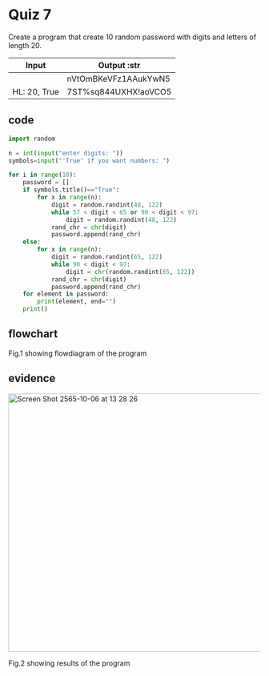 # Quiz 7

Create a program that create 10 random password with digits and letters of length 20.


|     Input            |     Output :str      |
|----------------------|----------------------|
|                      | nVtOmBKeVFz1AAukYwN5 |
|    HL: 20, True      | 7ST%sq844UXHX!aoVCO5 |


## code

```py
import random

n = int(input("enter digits: "))
symbols=input("'True' if you want numbers: ")

for i in range(10):
    password = []
    if symbols.title()=="True":
        for x in range(n):
            digit = random.randint(48, 122)
            while 57 < digit < 65 or 90 < digit < 97:
                digit = random.randint(48, 122)
            rand_chr = chr(digit)
            password.append(rand_chr)
    else:
        for x in range(n):
            digit = random.randint(65, 122)
            while 90 < digit < 97:
                digit = chr(random.randint(65, 122))
            rand_chr = chr(digit)
            password.append(rand_chr)
    for element in password:
        print(element, end="")
    print()                                                                             
```

## flowchart



Fig.1 showing flowdiagram of the program

## evidence

<img width="516" alt="Screen Shot 2565-10-06 at 13 28 26" src="https://user-images.githubusercontent.com/111941936/194214109-33111d01-012c-47d2-9156-31831e0ab663.png">

Fig.2 showing results of the program
